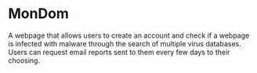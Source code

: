 # MonDom

A webpage that allows users to create an account and check if a webpage is infected with malware through the search of multiple virus databases. Users can request email reports sent to them every few days to their choosing.
